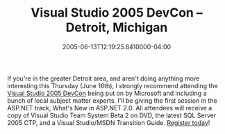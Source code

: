 ﻿---
title: Visual Studio 2005 DevCon – Detroit, Michigan
date: "2005-06-13T12:19:25.6410000-04:00"
description: If you're in the greater Detroit area, and aren't doing anything
featuredImage: /img/default-post-image.jpg
---

If you're in the greater Detroit area, and aren't doing anything more interesting this Thursday (June 16th), I strongly recommend attending the [Visual Studio 2005 DevCon](http://www.chrysalisevents.com/vs2005devcon) being put on by Microsoft and including a bunch of local subject matter experts. I'll be giving the first session in the ASP.NET track, What's New in ASP.NET 2.0. All attendees will receive a copy of Visual Studio Team System Beta 2 on DVD, the latest SQL Server 2005 CTP, and a Visual Studio/MSDN Transition Guide. [Register today](http://www.chrysalisevents.com/vs2005devcon)!

